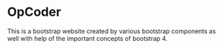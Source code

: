 # OpCoder
This is a bootstrap website created by various bootstrap components as well with help of the important concepts of bootstrap 4.
